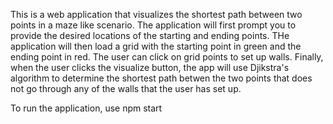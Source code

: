 This is a web application that visualizes the shortest path between two points in a maze like scenario. The application will first prompt you to provide the desired locations of the starting and ending points. THe application will then load a grid with the starting point in green and the ending point in red. The user can click on grid points to set up walls. Finally, when the user clicks the visualize button, the app will use Djikstra's algorithm to determine the shortest path betwen the two points that does not go through any of the walls that the user has set up. 

To run the application, use npm start
